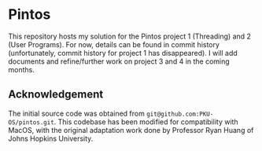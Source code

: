# Pintos
This repository hosts my solution for the Pintos project 1 (Threading) and 2 (User Programs). For now, details can be found in commit history (unfortunately, commit history for project 1 has disappeared). I will add documents and refine/further work on project 3 and 4 in the coming months.

## Acknowledgement
The initial source code was obtained from `git@github.com:PKU-OS/pintos.git`. This codebase has been modified for compatibility with MacOS, with the original adaptation work done by Professor Ryan Huang of Johns Hopkins University.